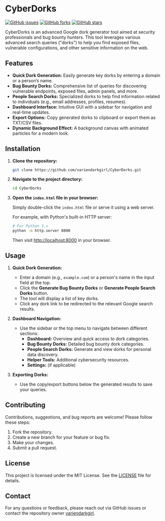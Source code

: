 
# CyberDorks

[![GitHub issues](https://img.shields.io/github/issues/variendarkgirl/CyberDorks.svg)](https://github.com/variendarkgirl/CyberDorks/issues)
[![GitHub forks](https://img.shields.io/github/forks/variendarkgirl/CyberDorks.svg)](https://github.com/variendarkgirl/CyberDorks/network)
[![GitHub stars](https://img.shields.io/github/stars/variendarkgirl/CyberDorks.svg)](https://github.com/variendarkgirl/CyberDorks/stargazers)

CyberDorks is an advanced Google dork generator tool aimed at security professionals and bug bounty hunters. This tool leverages various advanced search queries ("dorks") to help you find exposed files, vulnerable configurations, and other sensitive information on the web.

## Features

- **Quick Dork Generation:** Easily generate key dorks by entering a domain or a person’s name.
- **Bug Bounty Dorks:** Comprehensive list of queries for discovering vulnerable endpoints, exposed files, admin panels, and more.
- **People Search Dorks:** Specialized dorks to help find information related to individuals (e.g., email addresses, profiles, resumes).
- **Dashboard Interface:** Intuitive GUI with a sidebar for navigation and real-time updates.
- **Export Options:** Copy generated dorks to clipboard or export them as TXT/CSV files.
- **Dynamic Background Effect:** A background canvas with animated particles for a modern look.

## Installation

1. **Clone the repository:**

   ```bash
   git clone https://github.com/variendarkgirl/CyberDorks.git
   ```

2. **Navigate to the project directory:**

   ```bash
   cd CyberDorks
   ```

3. **Open the `index.html` file in your browser:**

   Simply double-click the `index.html` file or serve it using a web server.

   For example, with Python's built-in HTTP server:

   ```bash
   # For Python 3.x
   python -m http.server 8000
   ```

   Then visit [http://localhost:8000](http://localhost:8000) in your browser.

## Usage

1. **Quick Dork Generation:**
   - Enter a domain (e.g., `example.com`) or a person's name in the input field at the top.
   - Click the **Generate Bug Bounty Dorks** or **Generate People Search Dorks** button.
   - The tool will display a list of key dorks.
   - Click any dork link to be redirected to the relevant Google search results.

2. **Dashboard Navigation:**
   - Use the sidebar or the top menu to navigate between different sections:
     - **Dashboard:** Overview and quick access to dork categories.
     - **Bug Bounty Dorks:** Detailed bug bounty dork categories.
     - **People Search Dorks:** Generate and view dorks for personal data discovery.
     - **Helper Tools:** Additional cybersecurity resources.
     - **Settings:** (if applicable)

3. **Exporting Dorks:**
   - Use the copy/export buttons below the generated results to save your queries.

## Contributing

Contributions, suggestions, and bug reports are welcome! Please follow these steps:

1. Fork the repository.
2. Create a new branch for your feature or bug fix.
3. Make your changes.
4. Submit a pull request.

## License

This project is licensed under the MIT License. See the [LICENSE](LICENSE) file for details.

## Contact

For any questions or feedback, please reach out via GitHub issues or contact the repository owner [variendarkgirl](https://github.com/variendarkgirl).

